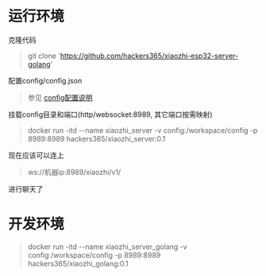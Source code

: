 
# 运行环境

克隆代码
>git clone 'https://github.com/hackers365/xiaozhi-esp32-server-golang'

配置config/config.json
>参见 [config配置说明](config.md)

挂载config目录和端口(http/websocket:8989, 其它端口按需映射)

>docker run -itd --name xiaozhi_server -v config:/workspace/config -p 8989:8989 hackers365/xiaozhi_server:0.1

现在应该可以连上 
>ws://机器ip:8989/xiaozhi/v1/ 

进行聊天了


# 开发环境
>docker run -itd --name xiaozhi_server_golang -v config:/workspace/config -p 8989:8989 hackers365/xiaozhi_golang:0.1

